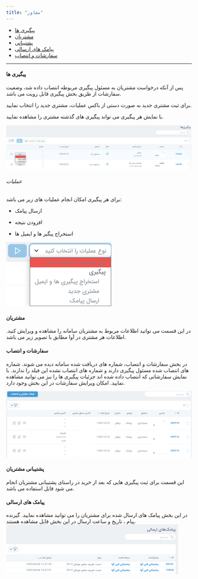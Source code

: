 ```yaml
---
title: "مشاور"
---
```


* [پیگیری ها](#پیگیری-ها)
* [مشتریان](#مشتریان)
* [پشتیبانی](#پشتیبانی-مشتریان)
* [پیامک های ارسالی](#پیامک-های-ارسالی)
* [سفارشات و انتصاب](#سفارشات-و-انتصاب)

****

#### پیگیری ها

پس از آنکه درخواست مشتریان به مسئول پیگیری مربوطه انتصاب داده شد، وضعیت سفارشات از طریق بخش پیگیری قابل رویت می باشد.

برای ثبت مشتری جدید به صورت دستی از باکس عملیات، مشتری جدید را انتخاب نمایید.

با نمایش هر پیگیری می تواند پیگیری های گذشته مشتری را مشاهده نمایید.

![پیگیری ها](followup1.png)

###### عملیات
برای هر پیگیری امکان انجام عملیات های زیر می باشد:

*  ارسال پیامک

* افزودن نتیجه

* استخراج پیگیر ها و ایمیل ها

![عملیات ها](action.png)


#### مشتریان
در این قسمت می توانید اطلاعات مربوط به مشتریان سامانه را مشاهده و ویرایش کنید. اطلاعات هر مشتری در آوا مطابق با تصویر زیر می باشد.



#### سفارشات و انتصاب

در بخش سفارشات و انتصاب، شماره های دریافت شده سامانه دیده می شوند. شماره های انتصاب شده مسئول پیگیری دارند و شماره های انتصاب نشده این فیلد را ندارند.
با نمایش سفارشاتی که انتصاب داده شده اند جزئیات پیگیری ها را نیز می توانید مشاهده نمایید.
امکان ویرایش سفارشات در این بخش وجود دارد.

![سفارشات](sefaresh.png)

#### پشتیبانی مشتریان
این قسمت برای ثبت پیگیری هایی که بعد از خرید در راستای پشتیبانی مشتریان انجام می شود قابل استفاده می باشد.

#### پیامک های ارسالی
در این بخش پیامک های ارسال شده برای مشتریان را می توانید مشاهده نمایید. گیرنده پیام ، تاریخ و ساعت ارسال در این بخش قابل مشاهده هستند.
![پیامک ها](messages.png)

